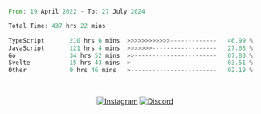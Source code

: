 <!--START_SECTION:waka-->

```rust
From: 19 April 2022 - To: 27 July 2024

Total Time: 437 hrs 22 mins

TypeScript       210 hrs 6 mins  >>>>>>>>>>>>-------------   46.99 %
JavaScript       121 hrs 4 mins  >>>>>>>------------------   27.08 %
Go               34 hrs 52 mins  >>-----------------------   07.80 %
Svelte           15 hrs 43 mins  >------------------------   03.51 %
Other            9 hrs 46 mins   >------------------------   02.19 %
```

<!--END_SECTION:waka-->


<!-- &nbsp;<div align="center">
  [![Spotify](https://supakorn-spotify.vercel.app/api/spotify?background_color=0d1117&border_color=ffffff)](https://open.spotify.com/user/314ljfgc3h2e3vrqtbm3tq35t5zq?si=f93b8de147494e3a)  
</div>
-->

&nbsp;<div align="center">
  [![Instagram](https://img.shields.io/badge/Instagram-E4405F?style=for-the-badge&logo=instagram&logoColor=white)](https://www.instagram.com/supakornigm/)
  [![Discord](https://img.shields.io/badge/Discord-7289DA?style=for-the-badge&logo=discord&logoColor=white)](https://discord.com/users/977487166609457172)
</div>


